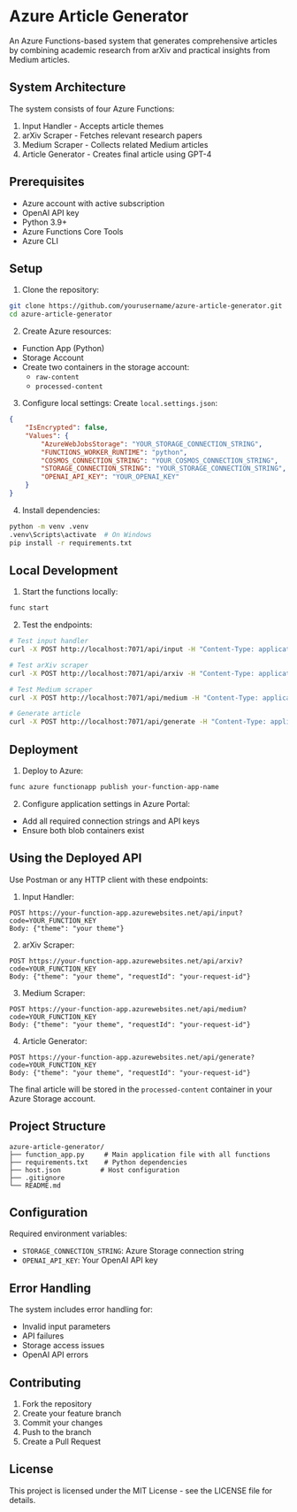 # Azure Article Generator

An Azure Functions-based system that generates comprehensive articles by combining academic research from arXiv and practical insights from Medium articles.

## System Architecture

The system consists of four Azure Functions:
1. Input Handler - Accepts article themes
2. arXiv Scraper - Fetches relevant research papers
3. Medium Scraper - Collects related Medium articles
4. Article Generator - Creates final article using GPT-4

## Prerequisites

- Azure account with active subscription
- OpenAI API key
- Python 3.9+
- Azure Functions Core Tools
- Azure CLI

## Setup

1. Clone the repository:
```bash
git clone https://github.com/yourusername/azure-article-generator.git
cd azure-article-generator
```

2. Create Azure resources:
- Function App (Python)
- Storage Account
- Create two containers in the storage account:
  - `raw-content`
  - `processed-content`

3. Configure local settings:
Create `local.settings.json`:
```json
{
    "IsEncrypted": false,
    "Values": {
        "AzureWebJobsStorage": "YOUR_STORAGE_CONNECTION_STRING",
        "FUNCTIONS_WORKER_RUNTIME": "python",
        "COSMOS_CONNECTION_STRING": "YOUR_COSMOS_CONNECTION_STRING",
        "STORAGE_CONNECTION_STRING": "YOUR_STORAGE_CONNECTION_STRING",
        "OPENAI_API_KEY": "YOUR_OPENAI_KEY"
    }
}
```

4. Install dependencies:
```bash
python -m venv .venv
.venv\Scripts\activate  # On Windows
pip install -r requirements.txt
```

## Local Development

1. Start the functions locally:
```bash
func start
```

2. Test the endpoints:
```bash
# Test input handler
curl -X POST http://localhost:7071/api/input -H "Content-Type: application/json" -d "{\"theme\":\"machine learning\"}"

# Test arXiv scraper
curl -X POST http://localhost:7071/api/arxiv -H "Content-Type: application/json" -d "{\"theme\":\"machine learning\", \"requestId\":\"test123\"}"

# Test Medium scraper
curl -X POST http://localhost:7071/api/medium -H "Content-Type: application/json" -d "{\"theme\":\"machine learning\", \"requestId\":\"test123\"}"

# Generate article
curl -X POST http://localhost:7071/api/generate -H "Content-Type: application/json" -d "{\"theme\":\"machine learning\", \"requestId\":\"test123\"}"
```

## Deployment

1. Deploy to Azure:
```bash
func azure functionapp publish your-function-app-name
```

2. Configure application settings in Azure Portal:
- Add all required connection strings and API keys
- Ensure both blob containers exist

## Using the Deployed API

Use Postman or any HTTP client with these endpoints:

1. Input Handler:
```
POST https://your-function-app.azurewebsites.net/api/input?code=YOUR_FUNCTION_KEY
Body: {"theme": "your theme"}
```

2. arXiv Scraper:
```
POST https://your-function-app.azurewebsites.net/api/arxiv?code=YOUR_FUNCTION_KEY
Body: {"theme": "your theme", "requestId": "your-request-id"}
```

3. Medium Scraper:
```
POST https://your-function-app.azurewebsites.net/api/medium?code=YOUR_FUNCTION_KEY
Body: {"theme": "your theme", "requestId": "your-request-id"}
```

4. Article Generator:
```
POST https://your-function-app.azurewebsites.net/api/generate?code=YOUR_FUNCTION_KEY
Body: {"theme": "your theme", "requestId": "your-request-id"}
```

The final article will be stored in the `processed-content` container in your Azure Storage account.

## Project Structure

```
azure-article-generator/
├── function_app.py     # Main application file with all functions
├── requirements.txt    # Python dependencies
├── host.json          # Host configuration
├── .gitignore
└── README.md
```

## Configuration

Required environment variables:
- `STORAGE_CONNECTION_STRING`: Azure Storage connection string
- `OPENAI_API_KEY`: Your OpenAI API key

## Error Handling

The system includes error handling for:
- Invalid input parameters
- API failures
- Storage access issues
- OpenAI API errors

## Contributing

1. Fork the repository
2. Create your feature branch
3. Commit your changes
4. Push to the branch
5. Create a Pull Request

## License

This project is licensed under the MIT License - see the LICENSE file for details.